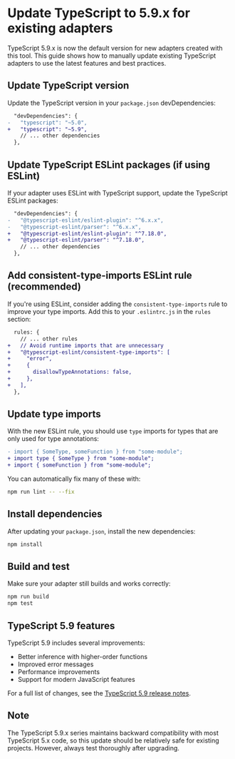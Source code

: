 # Update TypeScript to 5.9.x for existing adapters

TypeScript 5.9.x is now the default version for new adapters created with this tool. This guide shows how to manually update existing TypeScript adapters to use the latest features and best practices.

## Update TypeScript version

Update the TypeScript version in your `package.json` devDependencies:

```diff
  "devDependencies": {
-   "typescript": "~5.0",
+   "typescript": "~5.9",
    // ... other dependencies
  },
```

## Update TypeScript ESLint packages (if using ESLint)

If your adapter uses ESLint with TypeScript support, update the TypeScript ESLint packages:

```diff
  "devDependencies": {
-   "@typescript-eslint/eslint-plugin": "^6.x.x",
-   "@typescript-eslint/parser": "^6.x.x",
+   "@typescript-eslint/eslint-plugin": "^7.18.0",
+   "@typescript-eslint/parser": "^7.18.0",
    // ... other dependencies
  },
```

## Add consistent-type-imports ESLint rule (recommended)

If you're using ESLint, consider adding the `consistent-type-imports` rule to improve your type imports. Add this to your `.eslintrc.js` in the `rules` section:

```diff
  rules: {
    // ... other rules
+   // Avoid runtime imports that are unnecessary
+   "@typescript-eslint/consistent-type-imports": [
+     "error",
+     {
+       disallowTypeAnnotations: false,
+     },
+   ],
  },
```

## Update type imports

With the new ESLint rule, you should use `type` imports for types that are only used for type annotations:

```diff
- import { SomeType, someFunction } from "some-module";
+ import type { SomeType } from "some-module";
+ import { someFunction } from "some-module";
```

You can automatically fix many of these with:

```bash
npm run lint -- --fix
```

## Install dependencies

After updating your `package.json`, install the new dependencies:

```bash
npm install
```

## Build and test

Make sure your adapter still builds and works correctly:

```bash
npm run build
npm test
```

## TypeScript 5.9 features

TypeScript 5.9 includes several improvements:
- Better inference with higher-order functions
- Improved error messages
- Performance improvements
- Support for modern JavaScript features

For a full list of changes, see the [TypeScript 5.9 release notes](https://www.typescriptlang.org/docs/handbook/release-notes/typescript-5-9.html).

## Note

The TypeScript 5.9.x series maintains backward compatibility with most TypeScript 5.x code, so this update should be relatively safe for existing projects. However, always test thoroughly after upgrading.